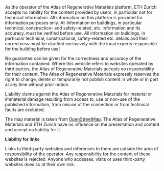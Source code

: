 As the operator of the Atlas of Regenerative Materials platform, ETH Zurich accepts no liability for the content provided by users, in particular not for technical information. All information on this platform is provided for information purposes only. All information on buildings, in particular technical, construction- and safety-related, etc. information and its accuracy, must be verified before use. All information on buildings, in particular technical, constructional, safety-related etc. details and their correctness must be clarified exclusively with the local experts responsible for the building before use!

No guarantee can be given for the correctness and accuracy of the information contained. Where this website refers to websites operated by third parties, the Atlas of Regenerative Materials accepts no responsibility for their content. The Atlas of Regenerative Materials expressly reserves the right to change, delete or temporarily not publish content in whole or in part at any time without prior notice.

Liability claims against the Atlas of Regenerative Materials for material or immaterial damage resulting from access to, use or non-use of the published information, from misuse of the connection or from technical faults are excluded.

The map material is taken from [OpenStreetMap](https://openstreetmap.org/). The Atlas of Regenerative Materials and ETH Zurich have no influence on the presentation and content and accept no liability for it.

**Liability for links**

Links to third-party websites and references to them are outside the area of responsibility of the operator. Any responsibility for the content of these websites is rejected. Anyone who accesses, visits or uses third-party websites does so at their own risk.
